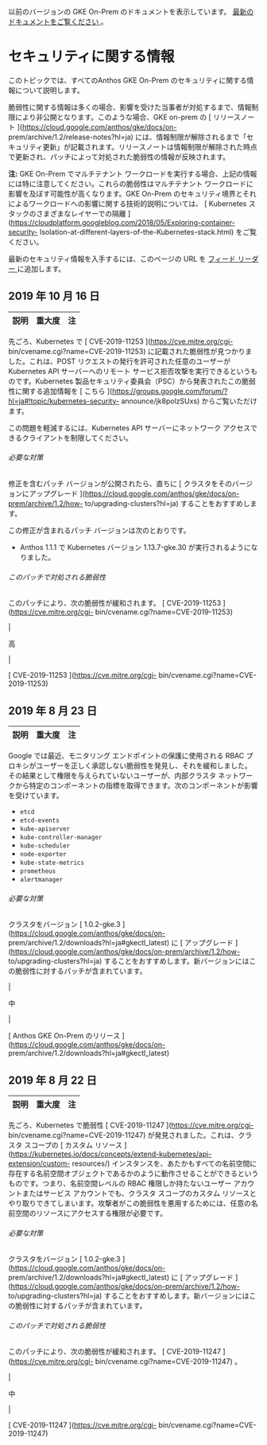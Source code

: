 以前のバージョンの GKE On-Prem のドキュメントを表示しています。 [ 最新のドキュメントをご覧ください
](https://cloud.google.com/anthos/gke/docs/on-prem?hl=ja) 。

#  セキュリティに関する情報

このトピックでは、すべてのAnthos GKE On-Prem のセキュリティに関する情報について説明します。

脆弱性に関する情報は多くの場合、影響を受けた当事者が対処するまで、情報制限により非公開となります。このような場合、GKE on-prem の [
リリースノート ](https://cloud.google.com/anthos/gke/docs/on-
prem/archive/1.2/release-notes?hl=ja)
には、情報制限が解除されるまで「セキュリティ更新」が記載されます。リリースノートは情報制限が解除された時点で更新され、パッチによって対処された脆弱性の情報が反映されます。

**注:** GKE On-Prem でマルチテナント ワークロードを実行する場合、上記の情報には特に注意してください。これらの脆弱性はマルチテナント
ワークロードに影響を及ぼす可能性が高くなります。GKE On-Prem のセキュリティ境界とそれによるワークロードへの影響に関する技術的説明については、 [
Kubernetes スタックのさまざまなレイヤーでの隔離
](https://cloudplatform.googleblog.com/2018/05/Exploring-container-security-
Isolation-at-different-layers-of-the-Kubernetes-stack.html) をご覧ください。

最新のセキュリティ情報を入手するには、このページの URL を [ フィード リーダー
](https://wikipedia.org/wiki/Comparison_of_feed_aggregators) に追加します。

##  2019 年 10 月 16 日

説明  |  重大度  |  注  
---|---|---  
  
先ごろ、Kubernetes で [ CVE-2019-11253 ](https://cve.mitre.org/cgi-
bin/cvename.cgi?name=CVE-2019-11253) に記載された脆弱性が見つかりました。これは、POST
リクエストの発行を許可された任意のユーザーが Kubernetes API サーバーへのリモート
サービス拒否攻撃を実行できるというものです。Kubernetes 製品セキュリティ委員会（PSC）から発表されたこの脆弱性に関する追加情報を [ こちら
](https://groups.google.com/forum/?hl=ja#!topic/kubernetes-security-
announce/jk8polzSUxs) からご覧いただけます。

この問題を軽減するには、Kubernetes API サーバーにネットワーク アクセスできるクライアントを制限してください。

######  必要な対策

修正を含むパッチ バージョンが公開されたら、直ちに [ クラスタをそのバージョンにアップグレード
](https://cloud.google.com/anthos/gke/docs/on-prem/archive/1.2/how-
to/upgrading-clusters?hl=ja) することをおすすめします。

この修正が含まれるパッチ バージョンは次のとおりです。

  * Anthos 1.1.1 で Kubernetes バージョン 1.13.7-gke.30 が実行されるようになりました。 

######  このパッチで対処される脆弱性

このパッチにより、次の脆弱性が緩和されます。 [ CVE-2019-11253 ](https://cve.mitre.org/cgi-
bin/cvename.cgi?name=CVE-2019-11253)

|

高

|

[ CVE-2019-11253 ](https://cve.mitre.org/cgi-
bin/cvename.cgi?name=CVE-2019-11253)  
  
##  2019 年 8 月 23 日

説明  |  重大度  |  注  
---|---|---  
  
Google では最近、モニタリング エンドポイントの保護に使用される RBAC プロキシがユーザーを正しく承認しない脆弱性を発見し、それを緩和しました。
その結果として権限を与えられていないユーザーが、内部クラスタ
ネットワークから特定のコンポーネントの指標を取得できます。次のコンポーネントが影響を受けています。

  * ` etcd `
  * ` etcd-events `
  * ` kube-apiserver `
  * ` kube-controller-manager `
  * ` kube-scheduler `
  * ` node-exporter `
  * ` kube-state-metrics `
  * ` prometheus `
  * ` alertmanager `

######  必要な対策

クラスタをバージョン [ 1.0.2-gke.3 ](https://cloud.google.com/anthos/gke/docs/on-
prem/archive/1.2/downloads?hl=ja#gkectl_latest) に [ アップグレード
](https://cloud.google.com/anthos/gke/docs/on-prem/archive/1.2/how-
to/upgrading-clusters?hl=ja) することをおすすめします。新バージョンにはこの脆弱性に対するパッチが含まれています。

|

中

|

[ Anthos GKE On-Prem のリリース ](https://cloud.google.com/anthos/gke/docs/on-
prem/archive/1.2/downloads?hl=ja#gkectl_latest)  
  
##  2019 年 8 月 22 日

説明  |  重大度  |  注  
---|---|---  
  
先ごろ、Kubernetes で脆弱性 [ CVE-2019-11247 ](https://cve.mitre.org/cgi-
bin/cvename.cgi?name=CVE-2019-11247) が発見されました。これは、クラスタ スコープの [ カスタム リソース
](https://kubernetes.io/docs/concepts/extend-kubernetes/api-extension/custom-
resources/)
インスタンスを、あたかもすべての名前空間に存在する名前空間オブジェクトであるかのように動作させることができるというものです。つまり、名前空間レベルの
RBAC 権限しか持たないユーザー アカウントまたはサービス アカウントでも、クラスタ スコープのカスタム
リソースとやり取りできてしまいます。攻撃者がこの脆弱性を悪用するためには、任意の名前空間のリソースにアクセスする権限が必要です。

######  必要な対策

クラスタをバージョン [ 1.0.2-gke.3 ](https://cloud.google.com/anthos/gke/docs/on-
prem/archive/1.2/downloads?hl=ja#gkectl_latest) に [ アップグレード
](https://cloud.google.com/anthos/gke/docs/on-prem/archive/1.2/how-
to/upgrading-clusters?hl=ja) することをおすすめします。新バージョンにはこの脆弱性に対するパッチが含まれています。

######  このパッチで対処される脆弱性

このパッチにより、次の脆弱性が緩和されます。 [ CVE-2019-11247 ](https://cve.mitre.org/cgi-
bin/cvename.cgi?name=CVE-2019-11247) 。

|

中

|

[ CVE-2019-11247 ](https://cve.mitre.org/cgi-
bin/cvename.cgi?name=CVE-2019-11247)

